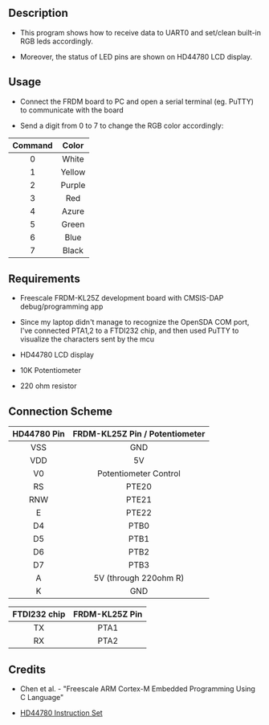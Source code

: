## Description
* This program shows how to receive data to UART0 and set/clean built-in RGB leds accordingly.

* Moreover, the status of LED pins are shown on HD44780 LCD display.

## Usage
* Connect the FRDM board to PC and open a serial terminal (eg. PuTTY) to communicate with the board

* Send a digit from 0 to 7 to change the RGB color accordingly:

| Command | Color  |
| :-----: | :----: |
|    0    | White  |
|    1    | Yellow |
|    2    | Purple |
|    3    |  Red   |
|    4    | Azure  |
|    5    | Green  |
|    6    |  Blue  |
|    7    | Black  |

## Requirements
* Freescale FRDM-KL25Z development board with CMSIS-DAP debug/programming app

* Since my laptop didn't manage to recognize the OpenSDA COM port, I've connected PTA1,2 to a FTDI232 chip, and then used PuTTY to visualize the characters sent by the mcu

* HD44780 LCD display

* 10K Potentiometer

* 220 ohm resistor

## Connection Scheme 

| HD44780 Pin | FRDM-KL25Z Pin / Potentiometer |
|:-----------:|:------------------------------:|
|     VSS     |               GND              |
|     VDD     |               5V               |
|      V0     |      Potentiometer Control     |
|      RS     |              PTE20             |
|     RNW     |              PTE21             |
|      E      |              PTE22             |
|      D4     |              PTB0              |
|      D5     |              PTB1              |
|      D6     |              PTB2              |
|      D7     |              PTB3              |
|      A      |      5V (through 220ohm R)     |
|      K      |               GND              |


| FTDI232 chip | FRDM-KL25Z Pin |
| :----------: | :------------: |
| TX           |      PTA1      |
| RX           |      PTA2      |

## Credits
* Chen et al. - "Freescale ARM Cortex-M Embedded Programming Using C Language"

* [HD44780 Instruction Set](https://mil.ufl.edu/3744/docs/lcdmanual/commands.html)